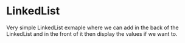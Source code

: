 # LinkedList
Very simple LinkedList exmaple where we can add in the back of the LinkedList and in the front of it then display the values if we want to.
